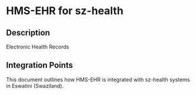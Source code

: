 # HMS-EHR for sz-health

## Description

Electronic Health Records

## Integration Points

This document outlines how HMS-EHR is integrated with sz-health systems in Eswatini (Swaziland).
